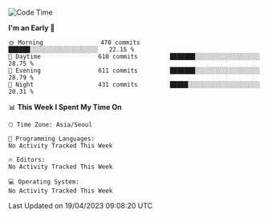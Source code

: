 <!--START_SECTION:waka-->
![Code Time](http://img.shields.io/badge/Code%20Time-1%2C510%20hrs%2017%20mins-blue)

**I'm an Early 🐤** 

```text
🌞 Morning                470 commits         ██████░░░░░░░░░░░░░░░░░░░   22.15 % 
🌆 Daytime                610 commits         ███████░░░░░░░░░░░░░░░░░░   28.75 % 
🌃 Evening                611 commits         ███████░░░░░░░░░░░░░░░░░░   28.79 % 
🌙 Night                  431 commits         █████░░░░░░░░░░░░░░░░░░░░   20.31 % 
```


📊 **This Week I Spent My Time On** 

```text
🕑︎ Time Zone: Asia/Seoul

💬 Programming Languages: 
No Activity Tracked This Week

🔥 Editors: 
No Activity Tracked This Week

💻 Operating System: 
No Activity Tracked This Week
```


 Last Updated on 19/04/2023 09:08:20 UTC
<!--END_SECTION:waka-->
